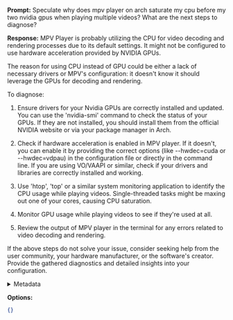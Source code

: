 **Prompt:**
Speculate why does mpv player on arch saturate my cpu before my two nvidia gpus when playing multiple videos? What are the next steps to diagnose?

**Response:**
MPV Player is probably utilizing the CPU for video decoding and rendering processes due to its default settings. It might not be configured to use hardware acceleration provided by NVIDIA GPUs. 

The reason for using CPU instead of GPU could be either a lack of necessary drivers or MPV's configuration: it doesn't know it should leverage the GPUs for decoding and rendering. 

To diagnose:

1. Ensure drivers for your Nvidia GPUs are correctly installed and updated. You can use the 'nvidia-smi' command to check the status of your GPUs. If they are not installed, you should install them from the official NVIDIA website or via your package manager in Arch.

2. Check if hardware acceleration is enabled in MPV player. If it doesn't, you can enable it by providing the correct options (like --hwdec=cuda or --hwdec=vdpau) in the configuration file or directly in the command line. If you are using VO/VAAPI or similar, check if your drivers and libraries are correctly installed and working.

3. Use 'htop', 'top' or a similar system monitoring application to identify the CPU usage while playing videos. Single-threaded tasks might be maxing out one of your cores, causing CPU saturation.

4. Monitor GPU usage while playing videos to see if they're used at all.

5. Review the output of MPV player in the terminal for any errors related to video decoding and rendering.

If the above steps do not solve your issue, consider seeking help from the user community, your hardware manufacturer, or the software's creator. Provide the gathered diagnostics and detailed insights into your configuration.

<details><summary>Metadata</summary>

- Duration: 30791 ms
- Datetime: 2023-11-02T20:21:42.031131
- Model: gpt-4-0613

</details>

**Options:**
```json
{}
```

